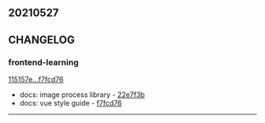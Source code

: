 ## 20210527

## CHANGELOG

### frontend-learning

[115157e...f7fcd76](https://github.com/zhbhun/frontend-learning/compare/115157e...f7fcd76)

* docs: image process library - [22e7f3b](https://github.com/zhbhun/frontend-learning/commit/22e7f3bbd19cbabc116497ff94d27be2547c8f01)
* docs: vue style guide - [f7fcd76](https://github.com/zhbhun/frontend-learning/commit/f7fcd76f995a3524a6714e198c0386ec4e614809)

---

